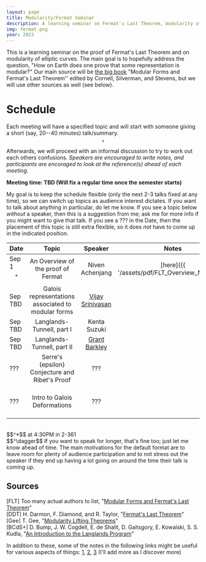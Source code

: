 ```yaml
---
layout: page
title: Modularity/Fermat Seminar
description: A learning seminar on Fermat's Last Theorem, modularity of (semistable) elliptic curves, and whatever other related topics come up along the way.
img: fermat.png
year: 2023
---
```


This is a learning seminar on the proof of Fermat's Last Theorem and on modularity of elliptic curves. The main goal is to hopefully address the question, "How on Earth does one prove that some representation is modular?" Our main source will be [the big book](https://link.springer.com/book/10.1007/978-1-4612-1974-3) "Modular Forms and Fermat's Last Theorem'' edited by Cornell, Silverman, and Stevens, but we will use other sources as well (see below).

# Schedule 
Each meeting will have a specified topic and will start with someone giving a short (say, 20--40 minutes) talk/summary.$$^\dagger$$ Afterwards, we will proceed with an informal discussion to try to work out each others confusions. *Speakers are encouraged to write notes, and participants are encoraged to look at the reference(s) ahead of each meeting.*

<b>Meeting time: TBD (Will fix a regular time once the semester starts)</b>

My goal is to keep the schedule flexible (only the next 2-3 talks fixed at any time), so we can switch up topics as audience interest dictates. If you want to talk about anything in particular, do let me know. If you see a topic below *without* a speaker, then this is a suggestion from me; ask me for more info if you might want to give that talk. If you see a ??? in the Date, then the placement of this topic is still extra flexible, so it does *not* have to come up in the indicated position.

|Date| Topic | Speaker| Notes | References
|:----| :----: | :----:| :----: | ----: |
| Sep 1$$^*$$ | An Overview of the proof of Fermat | Niven Achenjang | [here]({{ '/assets/pdf/FLT_Overview_Notes.pdf' | relative_url}}) | [FLT, Chap 1]
| Sep TBD | Galois representations associated to modular forms | [Vijay Srinivasan](https://math.mit.edu/~vijayrs/) | | [BCdS+, Chaps 4,5,10]
| Sep TBD | Langlands-Tunnell, part I | Kenta Suzuki |  | [FLT, Chap 6]
| Sep TBD | Langlands-Tunnell, part II | [Grant Barkley](https://people.math.harvard.edu/~barkley/) | | [FLT, Chap 6]
| ??? | Serre's (epsilon) Conjecture and Ribet's Proof | ??? | | [FLT, Chap 7]
| ??? | Intro to Galois Deformations | ??? | | [Gee], [DDT, Chap 2],<br> [FLT, Chap 8]

<br>
$$^*$$ at 4:30PM in 2-361
<br>
$$^\dagger$$ If you want to speak for longer, that's fine too; just let me know ahead of time. The main motivations for the default format are to leave room for plenty of audience participation and to not stress out the speaker if they end up having a lot going on around the time their talk is coming up.

## Sources

[FLT] Too many actual authors to list, "[Modular Forms and Fermat's Last Theorem](https://link.springer.com/book/10.1007/978-1-4612-1974-3)"
<br>
[DDT] H. Darmon, F. Diamond, and R. Taylor, "[Fermat's Last Theorem](https://www.math.mcgill.ca/darmon/pub/Articles/Expository/05.DDT/paper.pdf)"
<br>
[Gee] T. Gee, "[Modularity Lifting Theorems](https://arxiv.org/abs/2202.05818)"
<br>
[BCdS+] D. Bump, J. W. Cogdell, E. de Shalit, D. Gaitsgory, E. Kowalski, S. S. Kudla, "[An Introduction to the Langlands Program](https://link.springer.com/book/10.1007/978-0-8176-8226-2)"

In addition to these, some of the notes in the following links might be useful for various aspects of things: [1](http://virtualmath1.stanford.edu/~conrad/modseminar/), [2](https://wstein.org/papers/serre/ribet-stein.pdf), [3](https://math.uchicago.edu/~galporat/Modularity%20lifting%20theorems%20and%20the%20case%20of%20GL1.pdf)
(I'll add more as I discover more)

